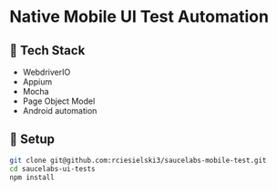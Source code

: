 # Native Mobile UI Test Automation

## 📱 Tech Stack

- WebdriverIO
- Appium
- Mocha
- Page Object Model
- Android automation

## 🧩 Setup

```bash
git clone git@github.com:rciesielski3/saucelabs-mobile-test.git
cd saucelabs-ui-tests
npm install
```
